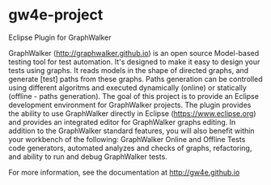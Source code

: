 # gw4e-project
Eclipse Plugin for GraphWalker

GraphWalker (http://graphwalker.github.io) is an open source Model-based testing tool for test automation. It's designed to make it easy to design your tests using graphs. It reads models in the shape of directed graphs, and generate [test] paths from these graphs. Paths generation can be controlled using different algoritms and executed dynamically (online) or statically (offline - paths generation). The goal of this project is to provide an Eclipse development environment for GraphWalker projects. The plugin provides the ability to use GraphWalker directly in Eclipse (https://www.eclipse.org) and provides an integrated editor for GraphWalker graphs editing. In addition to the GraphWalker standard features, you will also benefit within your workbench of the following: GraphWalker Online and Offline Tests code generators, automated analyzes and checks of graphs, refactoring, and ability to run and debug GraphWalker tests.

For more information, see the documentation at http://gw4e.github.io
